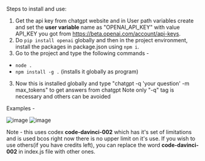 Steps to install and use:

1. Get the api key from chatgpt website and in User path variables create and set the **user variable** name as "OPENAI_API_KEY" with value API_KEY you got from https://beta.openai.com/account/api-keys.
2. Do `pip install openai` globally and then in the project environment, install the packages in package.json using `npm i`.
3. Go to the project and type the following commands -

- `node .`
- `npm install -g .` (installs it globally as program)

3. Now this is installed globally and type "chatgpt -q 'your question' -m max_tokens" to get answers from chatgpt
   Note only "-q" tag is necessary and others can be avoided

Examples - 

![image](https://user-images.githubusercontent.com/56734311/209431679-de546720-0adb-4ad2-bed3-ef4cc392ee78.png)
![image](https://user-images.githubusercontent.com/56734311/209432301-69b48eb1-2d6f-4dbe-b2a8-600abb689f77.png)


Note - this uses codex **code-davinci-002** which has it's set of limitations and is used bcos right now there is no upper limit on it's use. If you wish to use others(if you have credits left), you can replace the word **code-davinci-002** in index.js file with other ones.
